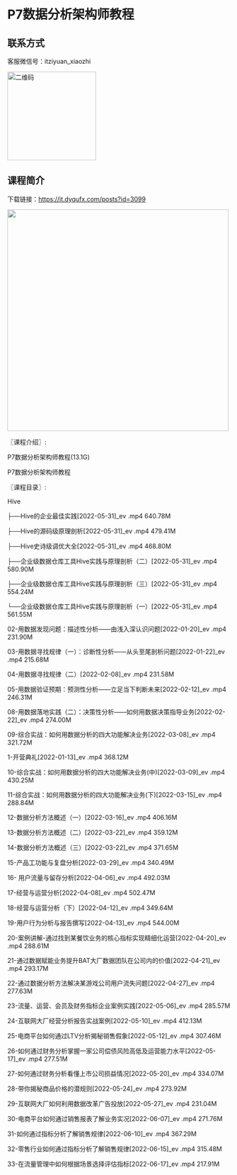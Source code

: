 # P7数据分析架构师教程

## 联系方式

客服微信号：itziyuan_xiaozhi

<img src="https://ziyuanyun.oss-cn-guangzhou.aliyuncs.com/common/20240614073449/666b82192834a.jpg" width="200" height="200" alt="二维码">

## 课程简介

下载链接：https://it.dyqufx.com/posts?id=3099

<img src="https://ziyuanyun.oss-cn-guangzhou.aliyuncs.com/yun/20240515185007/6644935f912a8.jpg" width="500" alt="">

  〖课程介绍〗:

 P7数据分析架构师教程(13.1G)

 P7数据分析架构师教程



 〖课程目录〗:

 Hive

 ├──Hive的企业最佳实践[2022-05-31]_ev .mp4 640.78M

 ├──Hive的源码级原理剖析[2022-05-31]_ev .mp4 479.41M

 ├──Hive史诗级调优大全[2022-05-31]_ev .mp4 468.80M

 ├──企业级数据仓库工具Hive实践与原理剖析（二）[2022-05-31]_ev .mp4 580.90M

 ├──企业级数据仓库工具Hive实践与原理剖析（三）[2022-05-31]_ev .mp4 554.24M

 └──企业级数据仓库工具Hive实践与原理剖析（一）[2022-05-31]_ev .mp4 561.55M

 02-用数据发现问题：描述性分析——由浅入深认识问题[2022-01-20]_ev .mp4 231.90M

 03-用数据寻找规律（一）：诊断性分析——从头至尾剖析问题[2022-01-22]_ev .mp4 215.68M

 04-用数据寻找规律（二）[2022-02-08]_ev .mp4 231.58M

 05-用数据验证预期：预测性分析——立足当下判断未来[2022-02-12]_ev .mp4 246.31M

 08-用数据落地实践（二）：决策性分析——如何用数据决策指导业务[2022-02-22]_ev .mp4 274.00M

 09-综合实战：如何用数据分析的四大功能解决业务[2022-03-08]_ev .mp4 321.72M

 1-开营典礼[2022-01-13]_ev .mp4 368.12M

 10-综合实战：如何用数据分析的四大功能解决业务(中)[2022-03-09]_ev .mp4 430.25M

 11-综合实战：如何用数据分析的四大功能解决业务(下)[2022-03-15]_ev .mp4 288.84M

 12-数据分析方法概述（一）[2022-03-16]_ev .mp4 406.16M

 13-数据分析方法概述（二）[2022-03-22]_ev .mp4 359.12M

 14-数据分析方法概述（三）[2022-03-22]_ev .mp4 371.65M

 15-产品工功能与复盘分析[2022-03-29]_ev .mp4 340.49M

 16- 用户流量与留存分析[2022-04-06]_ev .mp4 492.03M

 17-经营与运营分析[2022-04-08]_ev .mp4 502.47M

 18-经营与运营分析（下）[2022-04-12]_ev .mp4 349.64M

 19-用户行为分析与报告撰写[2022-04-13]_ev .mp4 544.00M

 20-案例讲解-通过找到某餐饮业务的核心指标实现精细化运营[2022-04-20]_ev .mp4 288.61M

 21-通过数据赋能业务提升BAT大厂数据团队在公司内的价值[2022-04-21]_ev .mp4 293.17M

 22-通过数据分析方法解决某游戏公司用户流失问题[2022-04-27]_ev .mp4 277.63M

 23-流量、运营、会员及财务指标企业案例实践[2022-05-06]_ev .mp4 285.57M

 24-互联网大厂经营分析报告实战案例[2022-05-10]_ev .mp4 412.13M

 25-电商平台如何通过LTV分析揭秘销售假象[2022-05-12]_ev .mp4 307.46M

 26-如何通过财务分析掌握一家公司偿债风险高低及运营能力水平[2022-05-17]_ev .mp4 277.51M

 27-如何通过财务分析看懂上市公司损益情况[2022-05-20]_ev .mp4 334.07M

 28-带你揭秘商品价格的潜规则[2022-05-24]_ev .mp4 273.92M

 29-互联网大厂如何利用数据改革广告投放[2022-05-27]_ev .mp4 231.04M

 30-电商平台如何通过销售报表了解业务实况[2022-06-07]_ev .mp4 271.76M

 31-如何通过指标分析了解销售规律[2022-06-10]_ev .mp4 367.29M

 32-零售行业如何通过指标分析了解销售规律[2022-06-15]_ev .mp4 315.48M

 33-在流量管理中如何根据场景选择评估指标[2022-06-17]_ev .mp4 217.91M

  